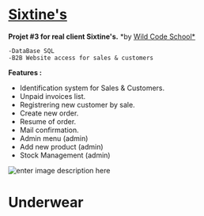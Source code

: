 # [Sixtine's](http://www.sixtines.com)
**Projet #3 for real client Sixtine's.**
*by [Wild Code School*](http://www.wildcodeschool.be)

    -DataBase SQL
    -B2B Website access for sales & customers

**Features :** 

 - Identification system for Sales & Customers. 
 - Unpaid invoices list.
 - Registrering new customer by sale. 
 - Create new order. 
 - Resume of order.
 - Mail confirmation. 
 - Admin menu (admin) 
 - Add new product (admin) 
 - Stock Management (admin)

![enter image description here](https://www.sixtines.com/img/sixtine-s-logo-14443139181.jpg)
# Underwear
